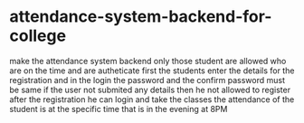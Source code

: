 # attendance-system-backend-for-college
make the attendance system backend  only those student are allowed who are on the time and are autheticate 
first the students enter the details for the registration 
and in the login the password and the confirm password must be same if the user not submited any details then he not allowed to register 
after the registration he can login and take the classes
the attendance of the student is at the specific time that is in the evening at 8PM
